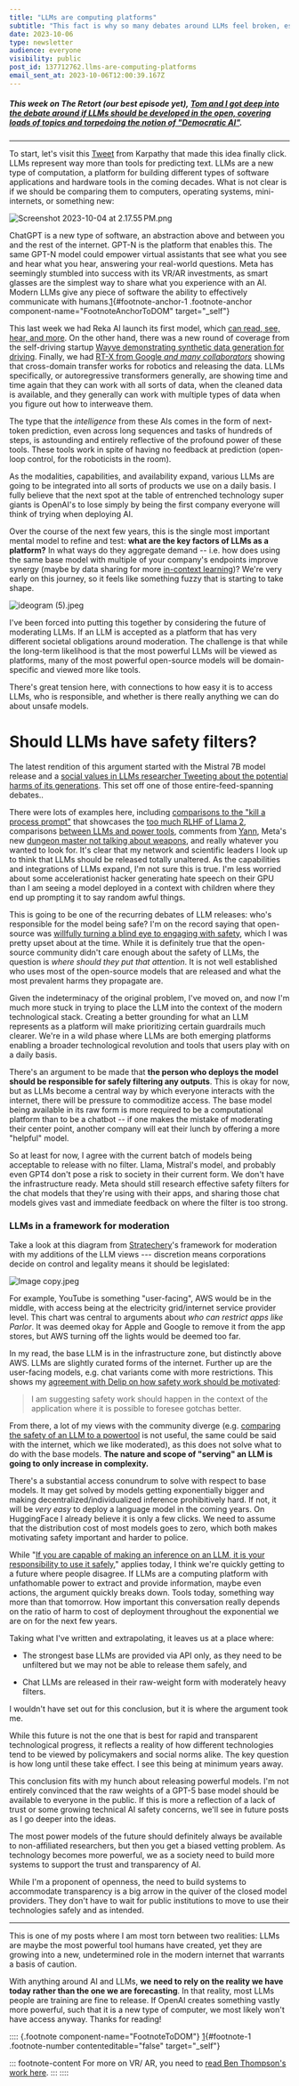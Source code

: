 ```yaml
---
title: "LLMs are computing platforms"
subtitle: "This fact is why so many debates around LLMs feel broken, especially moderation."
date: 2023-10-06
type: newsletter
audience: everyone
visibility: public
post_id: 137712762.llms-are-computing-platforms
email_sent_at: 2023-10-06T12:00:39.167Z
---
```

##### This week on The Retort (our best episode yet), [Tom and I got deep into the debate around if LLMs should be developed in the open, covering loads of topics and torpedoing the notion of \"Democratic AI\"](https://retortai.com/episodes/developing-llms-open-closed-or-democratic).

<div>

------------------------------------------------------------------------

</div>

To start, let\'s visit this [Tweet](https://twitter.com/karpathy/status/1707437820045062561) from Karpathy that made this idea finally click. LLMs represent way more than tools for predicting text. LLMs are a new type of computation, a platform for building different types of software applications and hardware tools in the coming decades. What is not clear is if we should be comparing them to computers, operating systems, mini-internets, or something new:

![Screenshot 2023-10-04 at 2.17.55 PM.png](images/137712762.llms-are-computing-platforms_0cb47926-39e1-4a47-bc8d-da7660b39dd6.png)

ChatGPT is a new type of software, an abstraction above and between you and the rest of the internet. GPT-N is the platform that enables this. The same GPT-N model could empower virtual assistants that see what you see and hear what you hear, answering your real-world questions. Meta has seemingly stumbled into success with its VR/AR investments, as smart glasses are the simplest way to share what you experience with an AI. Modern LLMs give any piece of software the ability to effectively communicate with humans.[1](#footnote-1){#footnote-anchor-1 .footnote-anchor component-name="FootnoteAnchorToDOM" target="_self"}

This last week we had Reka AI launch its first model, which [can read, see, hear, and more](https://twitter.com/RekaAILabs/status/1709262992771346692). On the other hand, there was a new round of coverage from the self-driving startup [Wayve demonstrating synthetic data generation for driving](https://twitter.com/rowancheung/status/1709946692882370955). Finally, we had [RT-X from Google ](https://www.deepmind.com/blog/scaling-up-learning-across-many-different-robot-types)*[and many collaborators](https://www.deepmind.com/blog/scaling-up-learning-across-many-different-robot-types)* showing that cross-domain transfer works for robotics and releasing the data. LLMs specifically, or autoregressive transformers generally, are showing time and time again that they can work with all sorts of data, when the cleaned data is available, and they generally can work with multiple types of data when you figure out how to interweave them.

The type that the *intelligence* from these AIs comes in the form of next-token prediction, even across long sequences and tasks of hundreds of steps, is astounding and entirely reflective of the profound power of these tools. These tools work in spite of having no feedback at prediction (open-loop control, for the roboticists in the room).

As the modalities, capabilities, and availability expand, various LLMs are going to be integrated into all sorts of products we use on a daily basis. I fully believe that the next spot at the table of entrenched technology super giants is OpenAI\'s to lose simply by being the first company everyone will think of trying when deploying AI.

Over the course of the next few years, this is the single most important mental model to refine and test: **what are the key factors of LLMs as a platform?** In what ways do they aggregate demand \-- i.e. how does using the same base model with multiple of your company's endpoints improve synergy (maybe by data sharing for more [in-context learning](https://towardsdatascience.com/in-context-learning-approaches-in-large-language-models-9c0c53b116a1))? We\'re very early on this journey, so it feels like something fuzzy that is starting to take shape.

![ideogram (5).jpeg](images/137712762.llms-are-computing-platforms_5c9f6e93-8c37-4ef2-b57a-daecd0b36062.png)

I\'ve been forced into putting this together by considering the future of moderating LLMs. If an LLM is accepted as a platform that has very different societal obligations around moderation. The challenge is that while the long-term likelihood is that the most powerful LLMs will be viewed as platforms, many of the most powerful open-source models will be domain-specific and viewed more like tools.

There\'s great tension here, with connections to how easy it is to access LLMs, who is responsible, and whether is there really anything we can do about unsafe models.

# Should LLMs have safety filters?

The latest rendition of this argument started with the Mistral 7B model release and a [social values in LLMs researcher Tweeting about the potential harms of its generations](https://twitter.com/paul_rottger/status/1707430998600831424). This set off one of those entire-feed-spanning debates..

There were lots of examples here, including [comparisons to the \"kill a process prompt\"](https://twitter.com/AravSrinivas/status/1707988903788187850) that showcases the [too much RLHF of Llama 2](https://www.interconnects.ai/p/llama-2-part-2), comparisons [between LLMs and power tools](https://twitter.com/deliprao/status/1707838567626772951), comments from [Yann](https://twitter.com/ylecun/status/1708149902784799121), Meta\'s new [dungeon master not talking about weapons](https://twitter.com/willknight/status/1708206611980771409), and really whatever you wanted to look for. It\'s clear that my network and scientific leaders I look up to think that LLMs should be released totally unaltered. As the capabilities and integrations of LLMs expand, I\'m not sure this is true. I\'m less worried about some accelerationist hacker generating hate speech on their GPU than I am seeing a model deployed in a context with children where they end up prompting it to say random awful things.

This is going to be one of the recurring debates of LLM releases: who\'s responsible for the model being safe? I\'m on the record saying that open-source was [willfully turning a blind eye to engaging with safety](https://www.interconnects.ai/p/open-source-and-harmless-llms), which I was pretty upset about at the time. While it is definitely true that the open-source community didn\'t care enough about the safety of LLMs, the question is *where should they put that attention*. It is not well established who uses most of the open-source models that are released and what the most prevalent harms they propagate are.

Given the indeterminacy of the original problem, I\'ve moved on, and now I\'m much more stuck in trying to place the LLM into the context of the modern technological stack. Creating a better grounding for what an LLM represents as a platform will make prioritizing certain guardrails much clearer. We\'re in a wild phase where LLMs are both emerging platforms enabling a broader technological revolution and tools that users play with on a daily basis.

There\'s an argument to be made that **the person who deploys the model should be responsible for safely filtering any outputs**. This is okay for now, but as LLMs become a central way by which everyone interacts with the internet, there will be pressure to commoditize access. The base model being available in its raw form is more required to be a computational platform than to be a chatbot \-- if one makes the mistake of moderating their center point, another company will eat their lunch by offering a more \"helpful\" model.

So at least for now, I agree with the current batch of models being acceptable to release with no filter. Llama, Mistral\'s model, and probably even GPT4 don\'t pose a risk to society in their current form. We don't have the infrastructure ready. Meta should still research effective safety filters for the chat models that they\'re using with their apps, and sharing those chat models gives vast and immediate feedback on where the filter is too strong.

### LLMs in a framework for moderation

Take a look at this diagram from [Stratechery](https://stratechery.com/2019/a-framework-for-moderation/)\'s framework for moderation with my additions of the LLM views --- discretion means corporations decide on control and legality means it should be legislated:

![Image copy.jpeg](images/137712762.llms-are-computing-platforms_b4c0a046-06c8-4e0e-8740-827d2eeee61b.png)

For example, YouTube is something \"user-facing\", AWS would be in the middle, with access being at the electricity grid/internet service provider level. This chart was central to arguments about *who can restrict apps like Parlor*. It was deemed okay for Apple and Google to remove it from the app stores, but AWS turning off the lights would be deemed too far.

In my read, the base LLM is in the infrastructure zone, but distinctly above AWS. LLMs are slightly curated forms of the internet. Further up are the user-facing models, e.g. chat variants come with more restrictions. This shows my [agreement with Delip on how safety work should be motivated](https://twitter.com/deliprao/status/1707947789819191305):

> I am suggesting safety work should happen in the context of the application where it is possible to foresee gotchas better.

From there, a lot of my views with the community diverge (e.g. [comparing the safety of an LLM to a powertool](https://twitter.com/deliprao/status/1707838567626772951) is not useful, the same could be said with the internet, which we like moderated), as this does not solve what to do with the base models. **The nature and scope of "serving" an LLM is going to only increase in complexity.**

There\'s a substantial access conundrum to solve with respect to base models. It may get solved by models getting exponentially bigger and making decentralized/individualized inference prohibitively hard. If not, it will be *very easy* to deploy a language model in the coming years. On HuggingFace I already believe it is only a few clicks. We need to assume that the distribution cost of most models goes to zero, which both makes motivating safety important and harder to police.

While \"[If you are capable of making an inference on an LLM, it is your responsibility to use it safely](https://twitter.com/deliprao/status/1707838567626772951),\" applies today, I think we\'re quickly getting to a future where people disagree. If LLMs are a computing platform with unfathomable power to extract and provide information, maybe even actions, the argument quickly breaks down. Tools today, something way more than that tomorrow. How important this conversation really depends on the ratio of harm to cost of deployment throughout the exponential we are on for the next few years.

Taking what I\'ve written and extrapolating, it leaves us at a place where:

-   The strongest base LLMs are provided via API only, as they need to be unfiltered but we may not be able to release them safely, and

-   Chat LLMs are released in their raw-weight form with moderately heavy filters.

I wouldn't have set out for this conclusion, but it is where the argument took me.

While this future is not the one that is best for rapid and transparent technological progress, it reflects a reality of how different technologies tend to be viewed by policymakers and social norms alike. The key question is how long until these take effect. I see this being at minimum years away.

This conclusion fits with my hunch about releasing powerful models. I\'m not entirely convinced that the raw weights of a GPT-5 base model should be available to everyone in the public. If this is more a reflection of a lack of trust or some growing technical AI safety concerns, we\'ll see in future posts as I go deeper into the ideas.

The most power models of the future should definitely always be available to non-affiliated researchers, but then you get a biased vetting problem. As technology becomes more powerful, we as a society need to build more systems to support the trust and transparency of AI.

While I\'m a proponent of openness, the need to build systems to accommodate transparency is a big arrow in the quiver of the closed model providers. They don\'t have to wait for public institutions to move to use their technologies safely and as intended.

<div>

------------------------------------------------------------------------

</div>

This is one of my posts where I am most torn between two realities: LLMs are maybe the most powerful tool humans have created, yet they are growing into a new, undetermined role in the modern internet that warrants a basis of caution.

With anything around AI and LLMs, **we** **need to rely on the reality we have today rather than the one we are forecasting**. In that reality, most LLMs people are training are fine to release. If OpenAI creates something vastly more powerful, such that it is a new type of computer, we most likely won\'t have access anyway. Thanks for reading!

:::: {.footnote component-name="FootnoteToDOM"}
[1](#footnote-anchor-1){#footnote-1 .footnote-number contenteditable="false" target="_self"}

::: footnote-content
For more on VR/ AR, you need to [read Ben Thompson's work here](https://stratechery.com/2023/ai-hardware-and-virtual-reality/).
:::
::::
